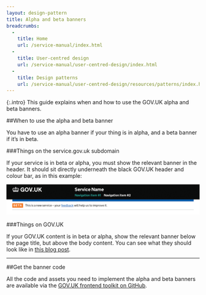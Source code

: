 ```yaml
---
layout: design-pattern
title: Alpha and beta banners
breadcrumbs:
  -
    title: Home
    url: /service-manual/index.html
  -
    title: User-centred design
    url: /service-manual/user-centred-design/index.html
  -
    title: Design patterns
    url: /service-manual/user-centred-design/resources/patterns/index.html
---
```


{:.intro}
This guide explains when and how to use the GOV.UK alpha and beta banners.

##When to use the alpha and beta banner

You have to use an alpha banner if your thing is in alpha, and a beta banner if it’s in beta.

###Things on the service.gov.uk subdomain

If your service is in beta or alpha, you must show the relevant banner in the header. It should sit directly underneath the black GOV.UK header and colour bar, as in this example:

<div class="example">
  <img src="/service-manual/assets/images/alpha-beta/betabanner.png" alt="Beta banner">
</div>

###Things on GOV.UK

If your GOV.UK content is in beta or alpha, show the relevant banner below the page title, but above the body content. You can see what they should look like in [this blog post](https://designnotes.blog.gov.uk/2014/03/26/betas-on-gov-uk/).
 
---

##Get the banner code

All the code and assets you need to implement the alpha and beta banners are available via the [GOV.UK frontend toolkit on GitHub](https://github.com/alphagov/govuk_frontend_toolkit/tree/e295f45f59495f8e37e37a105da6d9d8b2695a54#-phase-banner).
